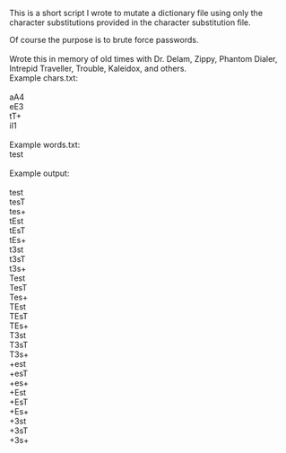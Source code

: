 This is a short script I wrote to mutate a dictionary file using only the character substitutions provided in the character substitution file.  

Of course the purpose is to brute force passwords.<br>
<br>
Wrote this in memory of old times with Dr. Delam, Zippy, Phantom Dialer, Intrepid Traveller, Trouble, Kaleidox, and others.
<BR>
Example chars.txt:<br>
<br>
aA4<br>
eE3<br>
tT+<br>
iI1<br>
<br>
Example words.txt:
<br>
test<br>
<br>
Example output:<br>
<br>
test<br>
tesT<br>
tes+<br>
tEst<br>
tEsT<br>
tEs+<br>
t3st<br>
t3sT<br>
t3s+<br>
Test<br>
TesT<br>
Tes+<br>
TEst<br>
TEsT<br>
TEs+<br>
T3st<br>
T3sT<br>
T3s+<br>
+est<br>
+esT<br>
+es+<br>
+Est<br>
+EsT<br>
+Es+<br>
+3st<br>
+3sT<br>
+3s+<br>


